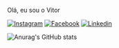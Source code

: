 Olá, eu sou o Vitor

[![Instagram](https://img.shields.io/badge/Instagram-E4405F?style=for-the-badge&logo=instagram&logoColor=white)](https://www.instagram.com/2vitor.vm/)
[![Facebook](https://img.shields.io/badge/Facebook-1877F2?style=for-the-badge&logo=facebook&logoColor=white)](https://www.facebook.com/vitor.merenciodaluz/)
[![Linkedin](https://img.shields.io/badge/LinkedIn-0077B5?style=for-the-badge&logo=linkedin&logoColor=white)](https://www.linkedin.com/in/vitor-merencio-da-luz-40437724b/)

![Anurag's GitHub stats](https://github-readme-stats.vercel.app/api?username=anuraghazra&show_icons=true&theme=radical)
